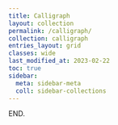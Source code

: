 ```yaml
---
title: Calligraph
layout: collection
permalink: /calligraph/
collection: calligraph
entries_layout: grid
classes: wide
last_modified_at: 2023-02-22
toc: true
sidebar:
  meta: sidebar-meta
  coll: sidebar-collections
---
```


END.
